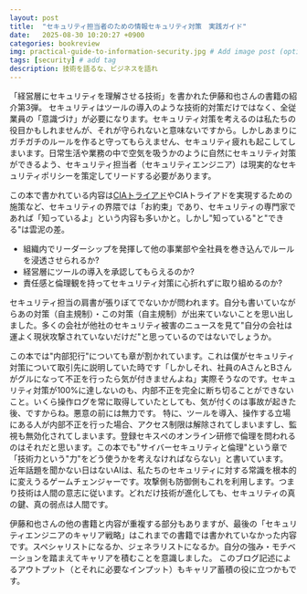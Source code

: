 ```yaml
---
layout: post
title:  "セキュリティ担当者のための情報セキュリティ対策　実践ガイド"
date:   2025-08-30 10:20:27 +0900
categories: bookreview
img: practical-guide-to-information-security.jpg # Add image post (optional)
tags: [security] # add tag
description: 技術を語るな、ビジネスを語れ
---
```


「経営層にセキュリティを理解させる技術」を書かれた伊藤和也さんの書籍の紹介第3弾。
セキュリティはツールの導入のような技術的対策だけではなく、全従業員の「意識づけ」が必要になります。セキュリティ対策を考えるのは私たちの役目かもしれませんが、それが守られないと意味ないですから。しかしあまりにガチガチのルールを作ると守ってもらえません、セキュリティ疲れも起こしてしまいます。日常生活や業務の中で空気を吸うかのように自然にセキュリティ対策ができるよう、セキュリティ担当者（セキュリティエンジニア）は現実的なセキュリティポリシーを策定してリードする必要があります。

この本で書かれている内容は[CIAトライアド](https://www.fortinet.com/jp/resources/cyberglossary/cia-triad)やCIAトライアドを実現するための施策など、セキュリティの界隈では「お約束」であり、セキュリティの専門家であれば「知っているよ」という内容も多いかと。しかし"知っている"と"できる"は雲泥の差。

- 組織内でリーダーシップを発揮して他の事業部や全社員を巻き込んでルールを浸透させられるか?
- 経営層にツールの導入を承認してもらえるのか?
- 責任感と倫理観を持ってセキュリティ対策に心折れずに取り組めるのか?

セキュリティ担当の肩書が張りぼてでないかが問われます。自分も書いていながらあの対策（自主規制）・この対策（自主規制）が出来ていないことを思い出しました。多くの会社が他社のセキュリティ被害のニュースを見て"自分の会社は運よく現状攻撃されていないだけだ"と思っているのではないでしょうか。

この本では"内部犯行"についても章が割かれています。これは僕がセキュリティ対策について取引先に説明していた時です「しかしそれ、社員のAさんとBさんがグルになって不正を行ったら気が付きませんよね」実際そうなのです。セキュリティ対策が100%に達しないのも、内部不正を完全に断ち切ることができないこと。いくら操作ログを常に取得していたとしても、気が付くのは事故が起きた後、ですからね。悪意の前には無力です。
特に、ツールを導入、操作する立場にある人が内部不正を行った場合、アクセス制限は解除されてしまいますし、監視も無効化されてしまいます。登録セキスぺのオンライン研修で倫理を問われるのはそれだと思います。この本でも"サイバーセキュリティと倫理"という章で「技術力という"力"をどう使うかを考えなければならない」と書いています。
近年話題を聞かない日はないAIは、私たちのセキュリティに対する常識を根本的に変えうるゲームチェンジャーです。攻撃側も防御側もこれを利用します。つまり技術は人間の意志に従います。どれだけ技術が進化しても、セキュリティの真の鍵、真の弱点は人間です。

伊藤和也さんの他の書籍と内容が重複する部分もありますが、最後の「セキュリティエンジニアのキャリア戦略」はこれまでの書籍では書かれていなかった内容です。スペシャリストになるか、ジェネラリストになるか。自分の強み・モチベーションを踏まえてキャリアを積むことを意識しました。
このブログ記述によるアウトプット（とそれに必要なインプット）もキャリア蓄積の役に立つかもです。